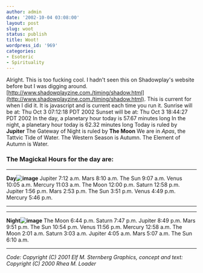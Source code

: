 ```yaml
---
author: admin
date: '2002-10-04 03:08:00'
layout: post
slug: woot
status: publish
title: Woot!
wordpress_id: '969'
categories:
- Esoteric
- Spirituality
---
```


Alright. This is too fucking cool. I hadn't seen this on Shadowplay's
website before but I was digging around.
[http://www.shadowplayzine.com./timing/shadow.html](http://www.shadowplayzine.com./timing/shadow.html).
This is current for when I did it. It is javascript and is current each
time you run it. Sunrise will be at: Thu Oct 3 07:12:18 PDT 2002 Sunset
will be at: Thu Oct 3 18:44:27 PDT 2002 In the day, a planetary hour
today is 57.67 minutes long In the night, a planetary hour today is
62.32 minutes long Today is ruled by **Jupiter** The Gateway of Night is
ruled by **The Moon** We are in *Apas*, the Tattvic Tide of Water. The
Western Season is Autumn. The Element of Autumn is Water.

### The Magickal Hours for the day are:

  -------------------------------------------------------------------------- ------------
  **Day![image](http://www.shadowplayzine.com./timing/images/7star2.gif)**
  Jupiter                                                                    7:12 a.m.
  Mars                                                                       8:10 a.m.
  The Sun                                                                    9:07 a.m.
  Venus                                                                      10:05 a.m.
  Mercury                                                                    11:03 a.m.
  The Moon                                                                   12:00 p.m.
  Saturn                                                                     12:58 p.m.
  Jupiter                                                                    1:56 p.m.
  Mars                                                                       2:53 p.m.
  The Sun                                                                    3:51 p.m.
  Venus                                                                      4:49 p.m.
  Mercury                                                                    5:46 p.m.
  -------------------------------------------------------------------------- ------------

  ---------------------------------------------------------------------------- ------------
  **Night![image](http://www.shadowplayzine.com./timing/images/7star0.gif)**
  The Moon                                                                     6:44 p.m.
  Saturn                                                                       7:47 p.m.
  Jupiter                                                                      8:49 p.m.
  Mars                                                                         9:51 p.m.
  The Sun                                                                      10:54 p.m.
  Venus                                                                        11:56 p.m.
  Mercury                                                                      12:58 a.m.
  The Moon                                                                     2:01 a.m.
  Saturn                                                                       3:03 a.m.
  Jupiter                                                                      4:05 a.m.
  Mars                                                                         5:07 a.m.
  The Sun                                                                      6:10 a.m.
  ---------------------------------------------------------------------------- ------------

*Code: Copyright (C) 2001 Elf M. Sternberg* *Graphics, concept and text:
Copyright (C) 2000 Rhea M. Loader*
